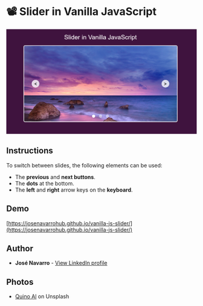 # 📽️ Slider in Vanilla JavaScript

[![Slider in Vanilla Javascript](https://github.com/josenavarrohub/vanilla-js-slider/blob/main/demo.png?raw=true)](https://josenavarrohub.github.io/vanilla-js-slider/)

## Instructions
To switch between slides, the following elements can be used:
* The **previous** and **next buttons**.
* The **dots** at the bottom.
* The **left** and **right** arrow keys on the **keyboard**.

## Demo
[https://josenavarrohub.github.io/vanilla-js-slider/](https://josenavarrohub.github.io/vanilla-js-slider/)

## Author
* **José Navarro** - [View LinkedIn profile](https://www.linkedin.com/in/josenavarroortiz/)

## Photos
* [Quino Al](https://unsplash.com/@quinoal) on Unsplash
